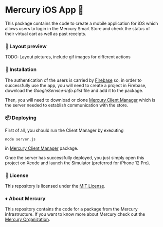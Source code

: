 # Mercury iOS App 📱 

This package contains the code to create a mobile application for iOS which allows users to login in the Mercury Smart Store and check the status of their virtual cart as well as past receipts. 

### 🎨 Layout preview

TODO: Layout pictures, include gif images for different actions

### 🔧 Installation

The authentication of the users is carried by [Firebase](https://firebase.google.com/) so, in order to successfully use the app, you will need to create a project in Firebase, download the *GoogleService-Info.plist* file and add it to the package.

Then, you will need to download or clone [Mercury Client Manager](https://github.com/Mercury-Smartstores/Mercury-Client-Manager) which is the server needed to establish communication with the store.

### 📦 Deploying 

First of all, you should run the Client Manager by executing
```
node server.js
```
in [Mercury Client Manager](https://github.com/Mercury-Smartstores/Mercury-Client-Manager) package.

Once the server has successfully deployed, you just simply open this project on Xcode and launch the Simulator (preferred for iPhone 12 Pro).

### 📄 License

This repository is licensed under the [MIT License](LICENSE).

### ♦️ About Mercury

This repository contains the code for a package from the Mercury infrastructure.
If you want to know more about Mercury check out the [Mercury Organization](https://github.com/Mercury-Smartstores).
